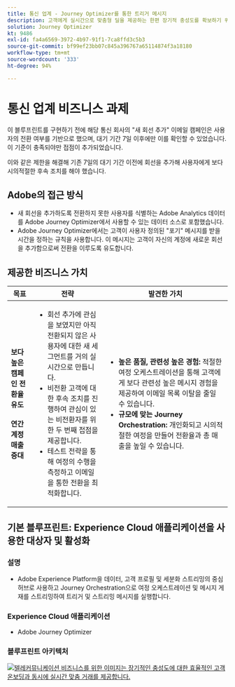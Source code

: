 ```yaml
---
title: 통신 업계 - Journey Optimizer를 통한 트리거 메시지
description: 고객에게 실시간으로 맞춤형 딜을 제공하는 한편 장기적 충성도를 확보하기 위한 효율적 고객 온보딩을 진행합니다.
solution: Journey Optimizer
kt: 9486
exl-id: fa4a6569-3972-4b97-91f1-7ca8ffd3c5b3
source-git-commit: bf99ef23bb07c845a396767a65114874f3a18180
workflow-type: tm+mt
source-wordcount: '333'
ht-degree: 94%

---
```


# 통신 업계 비즈니스 과제

이 블루프린트를 구현하기 전에 해당 통신 회사의 &quot;새 회선 추가&quot; 이메일 캠페인은 사용자의 전환 여부를 기반으로 했으며, 대기 기간 7일 이후에만 이를 확인할 수 있었습니다. 이 기준이 충족되야만 접점이 추가되었습니다.

이와 같은 제한을 해결해 기존 7일의 대기 기간 이전에 회선을 추가해 사용자에게 보다 시의적절한 후속 조치를 해야 했습니다.

## Adobe의 접근 방식

* 새 회선을 추가하도록 전환하지 못한 사용자를 식별하는 Adobe Analytics 데이터를 Adobe Journey Optimizer에서 사용할 수 있는 데이터 소스로 포함했습니다.
* Adobe Journey Optimizer에서는 고객이 사용자 정의된 &quot;포기&quot; 메시지를 받을 시간을 정하는 규칙을 사용합니다. 이 메시지는 고객이 자신의 계정에 새로운 회선을 추가함으로써 전환을 이루도록 유도합니다.


## 제공한 비즈니스 가치

| 목표 | 전략 | 발견한 가치 |
|---|---|---|
| **보다 높은 캠페인 전환율 유도&#x200B;**<br></br>**연간 계정 매출 증대**</ul> | <ul><li>회선 추가에 관심을 보였지만 아직 전환되지 않은 사용자에 대한 새 세그먼트를 거의 실시간으로 만듭니다.</li><li>비전환 고객에 대한 후속 조치를 진행하여 관심이 있는 비전환자를 위한 두 번째 접점을 제공합니다. </li><li>테스트 전략을 통해 여정의 수행을 측정하고 이메일을 통한 전환을 최적화합니다.</li></ul> | <ul><li><strong>높은 품질, 관련성 높은 경험:</strong> 적절한 여정 오케스트레이션을 통해 고객에게 보다 관련성 높은 메시지 경험을 제공하여 이메일 목록 이탈을 줄일 수 있습니다.</li><li><strong>규모에 맞는 Journey Orchestration:</strong> 개인화되고 시의적절한 여정을 만들어 전환율과 총 매출을 높일 수 있습니다.</li></ul> |

## 기본 블루프린트: Experience Cloud 애플리케이션을 사용한 대상자 및 활성화

### 설명

<ul><li>Adobe Experience Platform을 데이터, 고객 프로필 및 세분화 스트리밍의 중심 허브로 사용하고 Journey Orchestration으로 여정 오케스트레이션 및 메시지 게재를 스트리밍하여 트리거 및 스트리밍 메시지를 실행합니다.</li></ul>

### Experience Cloud 애플리케이션

<ul><li>Adobe Journey Optimizer</li></ul>

### 블루프린트 아키텍처

<a href="https://experienceleague.adobe.com/docs/blueprints-learn/architecture/customer-journeys/journey-optimizer.html?lang=ko"><img alt="텔레커뮤니케이션 비즈니스를 위한 이미지는 장기적인 충성도에 대한 효율적인 고객 온보딩과 동시에 실시간 맞춤 거래를 제공합니다." src="https://experienceleague.adobe.com/docs/blueprints-learn/assets/journey-optimizer.png?lang=en"/></a>
